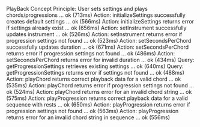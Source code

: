 PlayBack Concept Principle: User sets settings and plays chords/progressions ... ok (713ms)
Action: initializeSettings successfully creates default settings ... ok (566ms)
Action: initializeSettings returns error if settings already exist ... ok (656ms)
Action: setInstrument successfully updates instrument ... ok (526ms)
Action: setInstrument returns error if progression settings not found ... ok (523ms)
Action: setSecondsPerChord successfully updates duration ... ok (671ms)
Action: setSecondsPerChord returns error if progression settings not found ... ok (486ms)
Action: setSecondsPerChord returns error for invalid duration ... ok (434ms)
Query: getProgressionSettings retrieves existing settings ... ok (640ms)
Query: getProgressionSettings returns error if settings not found ... ok (488ms)
Action: playChord returns correct playback data for a valid chord ... ok (535ms)
Action: playChord returns error if progression settings not found ... ok (524ms)
Action: playChord returns error for an invalid chord string ... ok (575ms)
Action: playProgression returns correct playback data for a valid sequence with rests ... ok (650ms)
Action: playProgression returns error if progression settings not found ... ok (563ms)
Action: playProgression returns error for an invalid chord string in sequence ... ok (556ms)